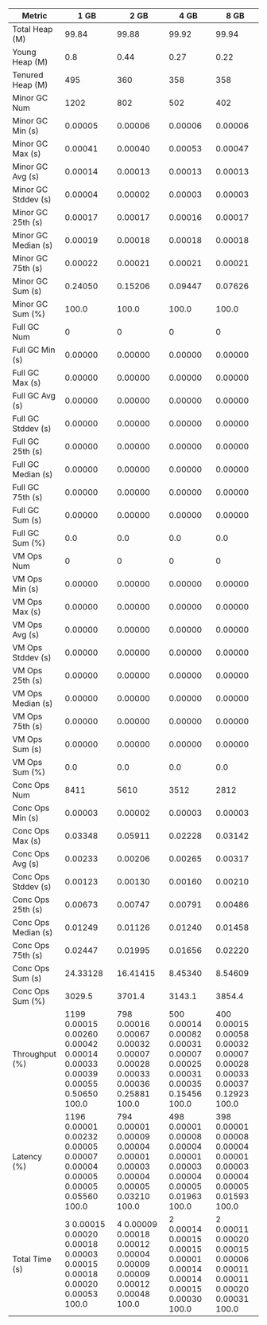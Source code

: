 | Metric | 1 GB | 2 GB | 4 GB | 8 GB |
|------|----|----|----|----|
| Total Heap (M) | 99.84 | 99.88 | 99.92 | 99.94 |
| Young Heap (M) | 0.8 | 0.44 | 0.27 | 0.22 |
| Tenured Heap (M) | 495 | 360 | 358 | 358 |
| Minor GC Num | 1202 | 802 | 502 | 402 |
| Minor GC Min (s) | 0.00005 | 0.00006 | 0.00006 | 0.00006 |
| Minor GC Max (s) | 0.00041 | 0.00040 | 0.00053 | 0.00047 |
| Minor GC Avg (s) | 0.00014 | 0.00013 | 0.00013 | 0.00013 |
| Minor GC Stddev (s) | 0.00004 | 0.00002 | 0.00003 | 0.00003 |
| Minor GC 25th (s) | 0.00017 | 0.00017 | 0.00016 | 0.00017 |
| Minor GC Median (s) | 0.00019 | 0.00018 | 0.00018 | 0.00018 |
| Minor GC 75th (s) | 0.00022 | 0.00021 | 0.00021 | 0.00021 |
| Minor GC Sum (s) | 0.24050 | 0.15206 | 0.09447 | 0.07626 |
| Minor GC Sum (%) | 100.0 | 100.0 | 100.0 | 100.0 |
| Full GC Num | 0 | 0 | 0 | 0 |
| Full GC Min (s) | 0.00000 | 0.00000 | 0.00000 | 0.00000 |
| Full GC Max (s) | 0.00000 | 0.00000 | 0.00000 | 0.00000 |
| Full GC Avg (s) | 0.00000 | 0.00000 | 0.00000 | 0.00000 |
| Full GC Stddev (s) | 0.00000 | 0.00000 | 0.00000 | 0.00000 |
| Full GC 25th (s) | 0.00000 | 0.00000 | 0.00000 | 0.00000 |
| Full GC Median (s) | 0.00000 | 0.00000 | 0.00000 | 0.00000 |
| Full GC 75th (s) | 0.00000 | 0.00000 | 0.00000 | 0.00000 |
| Full GC Sum (s) | 0.00000 | 0.00000 | 0.00000 | 0.00000 |
| Full GC Sum (%) | 0.0 | 0.0 | 0.0 | 0.0 |
| VM Ops Num | 0 | 0 | 0 | 0 |
| VM Ops Min (s) | 0.00000 | 0.00000 | 0.00000 | 0.00000 |
| VM Ops Max (s) | 0.00000 | 0.00000 | 0.00000 | 0.00000 |
| VM Ops Avg (s) | 0.00000 | 0.00000 | 0.00000 | 0.00000 |
| VM Ops Stddev (s) | 0.00000 | 0.00000 | 0.00000 | 0.00000 |
| VM Ops 25th (s) | 0.00000 | 0.00000 | 0.00000 | 0.00000 |
| VM Ops Median (s) | 0.00000 | 0.00000 | 0.00000 | 0.00000 |
| VM Ops 75th (s) | 0.00000 | 0.00000 | 0.00000 | 0.00000 |
| VM Ops Sum (s) | 0.00000 | 0.00000 | 0.00000 | 0.00000 |
| VM Ops Sum (%) | 0.0 | 0.0 | 0.0 | 0.0 |
| Conc Ops Num | 8411 | 5610 | 3512 | 2812 |
| Conc Ops Min (s) | 0.00003 | 0.00002 | 0.00003 | 0.00003 |
| Conc Ops Max (s) | 0.03348 | 0.05911 | 0.02228 | 0.03142 |
| Conc Ops Avg (s) | 0.00233 | 0.00206 | 0.00265 | 0.00317 |
| Conc Ops Stddev (s) | 0.00123 | 0.00130 | 0.00160 | 0.00210 |
| Conc Ops 25th (s) | 0.00673 | 0.00747 | 0.00791 | 0.00486 |
| Conc Ops Median (s) | 0.01249 | 0.01126 | 0.01240 | 0.01458 |
| Conc Ops 75th (s) | 0.02447 | 0.01995 | 0.01656 | 0.02220 |
| Conc Ops Sum (s) | 24.33128 | 16.41415 | 8.45340 | 8.54609 |
| Conc Ops Sum (%) | 3029.5 | 3701.4 | 3143.1 | 3854.4 |
| Throughput (%) | 1199	0.00015	0.00260	0.00042	0.00014	0.00033	0.00039	0.00055	0.50650	100.0 | 798	0.00016	0.00067	0.00032	0.00007	0.00028	0.00033	0.00036	0.25881	100.0 | 500	0.00014	0.00082	0.00031	0.00007	0.00025	0.00031	0.00035	0.15456	100.0 | 400	0.00015	0.00058	0.00032	0.00007	0.00028	0.00033	0.00037	0.12923	100.0 |
| Latency (%) | 1196	0.00001	0.00232	0.00005	0.00007	0.00004	0.00005	0.00005	0.05560	100.0 | 794	0.00001	0.00009	0.00004	0.00001	0.00003	0.00004	0.00005	0.03210	100.0 | 498	0.00001	0.00008	0.00004	0.00001	0.00003	0.00004	0.00005	0.01963	100.0 | 398	0.00001	0.00008	0.00004	0.00001	0.00003	0.00004	0.00005	0.01593	100.0 |
| Total Time (s) | 3	0.00015	0.00020	0.00018	0.00003	0.00015	0.00018	0.00020	0.00053	100.0 | 4	0.00009	0.00018	0.00012	0.00004	0.00009	0.00009	0.00012	0.00048	100.0 | 2	0.00014	0.00015	0.00015	0.00001	0.00014	0.00014	0.00015	0.00030	100.0 | 2	0.00011	0.00020	0.00015	0.00006	0.00011	0.00011	0.00020	0.00031	100.0 |
